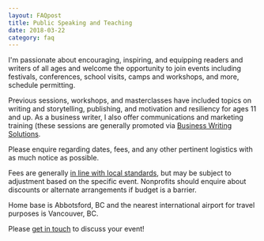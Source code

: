 ```yaml
---
layout: FAQpost
title: Public Speaking and Teaching
date: 2018-03-22
category: faq
---
```


I'm passionate about encouraging, inspiring, and equipping readers and writers of all ages and welcome the opportunity to join events including festivals, conferences, school visits, camps and workshops, and more, schedule permitting.

Previous sessions, workshops, and masterclasses have included topics on writing and storytelling, publishing, and motivation and resiliency for ages 11 and up. As a business writer, I also offer communications and marketing training (these sessions are generally promoted via [Business Writing Solutions](https://businesswriting.solutions).

Please enquire regarding dates, fees, and any other pertinent logistics with as much notice as possible.

Fees are generally [in line with local standards](https://www.cwillbc.org/tips.htm), but may be subject to adjustment based on the specific event. Nonprofits should enquire about discounts or alternate arrangements if budget is a barrier.

Home base is Abbotsford, BC and the nearest international airport for travel purposes is Vancouver, BC.

Please [get in touch](mailto:kaiewrites@gmail.com) to discuss your event!
